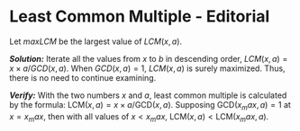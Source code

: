 # Least Common Multiple - Editorial

Let $maxLCM$ be the largest value of $LCM(x, a)$.

***Solution:*** Iterate all the values from $x$ to $b$ in descending order, $LCM(x, a) = x \times a / GCD(x, a)$. When $GCD(x, a) = 1$, $LCM(x, a)$ is surely maximized. Thus, there is no need to continue examining. 

***Verify:*** With the two numbers $x$ and $a$, least common multiple is calculated by the formula: $\text{LCM}(x, a) = x\times a / \text{GCD}(x, a)$. Supposing $\text{GCD}(x_max, a) = 1$ at $x = x_max$, then with all values of $x < x_max,$ $\text{LCM}(x, a) < \text{LCM}(x_max, a)$.
